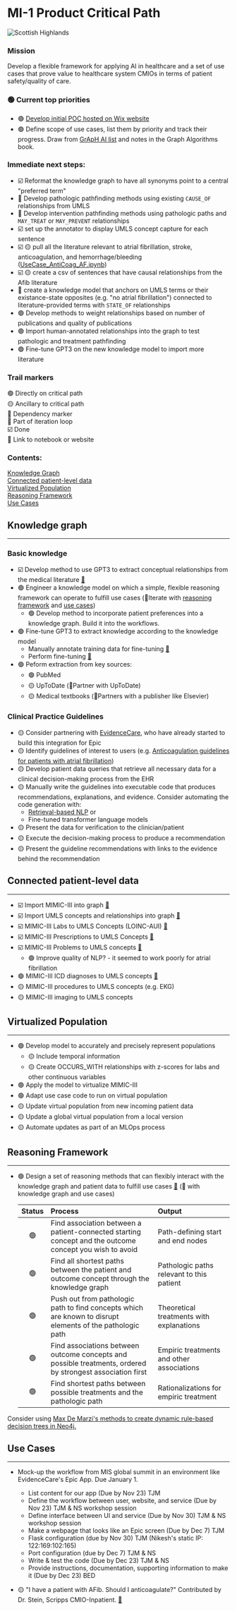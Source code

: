 # MI-1 Product Critical Path
![Scottish Highlands](https://bikepacking.com/wp-content/uploads/2016/07/highland-trail-550-00.jpg)

### Mission
Develop a flexible framework for applying AI in healthcare and a set of use cases that prove value to healthcare system CMIOs in terms of patient safety/quality of care. 

### 🟢 Current top priorities
- 🟢 [Develop initial POC hosted on Wix website](Documents/P2_Prototype/POC_Mockup/POC_Mockup_python_script_drafting.ipynb)
- 🟢 Define scope of use cases, list them by priority and track their progress. Draw from [GrApH AI list](https://github.com/MIS-GrApH-AI/mis-graph-ai.github.io/discussions) and notes in the Graph Algorithms book. 

### Immediate next steps:
- ☑️ Reformat the knowledge graph to have all synonyms point to a central "preferred term"
- 🔁 Develop pathologic pathfinding methods using existing `CAUSE_OF` relationships from UMLS
- 🔁 Develop intervention pathfinding methods using pathologic paths and `MAY_TREAT` or `MAY_PREVENT` relationships
- ☑️ set up the annotator to display UMLS concept capture for each sentence
- ☑️ 🟡 pull all the literature relevant to atrial fibrillation, stroke, anticoagulation, and hemorrhage/bleeding ([UseCase_AntiCoag_AF.ipynb](UseCase_AntiCoag_AF.ipynb))
- ☑️ 🟡 create a csv of sentences that have causal relationships from the Afib literature
- 🔁 create a knowledge model that anchors on UMLS terms or their existance-state opposites (e.g. "no atrial fibrillation") connected to literature-provided terms with `STATE_OF` relationships
- 🟢 Develop methods to weight relationships based on number of publications and quality of publications
- 🟢 Import human-annotated relationships into the graph to test pathologic and treatment pathfinding
- 🟢 Fine-tune GPT3 on the new knowledge model to import more literature


### Trail markers 
  
🟢 Directly on critical path   
🟡 Ancillary to critical path    
🚦 Dependency marker  
🔁 Part of iteration loop  
☑️ Done  
🔗 Link to notebook or website  

### Contents:  
[Knowledge Graph](#kg)  
[Connected patient-level data](#cpld)  
[Virtualized Population](#vp)  
[Reasoning Framework](#rf)  
[Use Cases](#uc)  

<a id='kg'></a>
## Knowledge graph
---
### Basic knowledge
- ☑️ Develop method to use GPT3 to extract conceptual relationships from the medical literature [🔗](GPT_fine-tuning.ipynb#performance_assessment)
- 🟢 Engineer a knowledge model on which a simple, flexible reasoning framework can operate to fulfill use cases (🔁Iterate with [reasoning framework](#rf) and [use cases](#uc))
    - 🟢 Develop method to incorporate patient preferences into a knowledge graph. Build it into the workflows.
- 🟢 Fine-tune GPT3 to extract knowledge according to the knowledge model 
    - Manually annotate training data for fine-tuning [🔗](Annotation_Tool.ipynb#annotator_tool)
    - Perform fine-tuning [🔗](Annotation_Tool.ipynb#GPT3_fine_tuner)
- 🟢 Peform extraction from key sources:
    - 🟢 PubMed
    - 🟡 UpToDate (🚦Partner with UpToDate)
    - 🟡 Medical textbooks (🚦Partners with a publisher like Elsevier)

<a id='cpld'></a>
### Clinical Practice Guidelines
- 🟡 Consider partnering with [EvidenceCare](https://apporchard.epic.com/Gallery?id=1594), who have already started to build this integration for Epic
- 🟡 Identify guidelines of interest to users (e.g. [Anticoagulation guidelines for patients with atrial fibrillation](https://www.jacc.org/doi/pdf/10.1016/j.jacc.2019.01.011))
- 🟡 Develop patient data queries that retrieve all necessary data for a clinical decision-making process from the EHR
- 🟡 Manually write the guidelines into executable code that produces recommendations, explanations, and evidence. Consider automating the code generation with:
    - [Retrieval-based NLP](http://ai.stanford.edu/blog/retrieval-based-NLP/) or
    - Fine-tuned transformer language models
- 🟡 Present the data for verification to the clinician/patient
- 🟡 Execute the decision-making process to produce a recommendation
- 🟡 Present the guideline recommendations with links to the evidence behind the recommendation

## Connected patient-level data
---
- ☑️ Import MIMIC-III into graph [🔗](MIMIC-III_v1.4_MI1_import.ipynb)
- ☑️ Import UMLS concepts and relationships into graph [🔗](UMLS_import.ipynb)
- ☑️ MIMIC-III Labs to UMLS Concepts (LOINC-AUI) [🔗](MIMIC-III_v1.4_MI1_import.ipynb#MIMIC_labs_to_UMLS)
- ☑️ MIMIC-III Prescriptions to UMLS Concepts [🔗](MIMIC-III_v1.4_MI1_import.ipynb#MIMIC_Rx_to_UMLS)
- ☑️ MIMIC-III Problems to UMLS concepts [🔗](MIMIC-III_v1.4_MI1_import.ipynb#UMLS_problem_creation)
    - 🟢 Improve quality of NLP? - it seemed to work poorly for atrial fibrillation
- 🟢 MIMIC-III ICD diagnoses to UMLS concepts [🔗](MIMIC-III_v1.4_MI1_import.ipynb#MIMIC_ICD_Dx_to_UMLS)
- 🟡 MIMIC-III procedures to UMLS concepts (e.g. EKG)
- 🟡 MIMIC-III imaging to UMLS concepts

<a id='vp'></a>
## Virtualized Population
---
- 🟢 Develop model to accurately and precisely represent populations
    - 🟡 Include temporal information
    - 🟡 Create OCCURS_WITH relationships with z-scores for labs and other continuous variables
- 🟢 Apply the model to virtualize MIMIC-III
- 🟢 Adapt use case code to run on virtual population
- 🟡 Update virtual population from new incoming patient data
- 🟡 Update a global virtual population from a local version
- 🟡 Automate updates as part of an MLOps process
  
<a id='rf'></a>
## Reasoning Framework
---
- 🟢 Design a set of reasoning methods that can flexibly interact with the knowledge graph and patient data to fulfill use cases [🔗](Reasoning_Framework.ipynb) (🔁 with knowledge graph and use cases)

    | Status | Process      | Output |
    | :---: | :---- |:---|  
    |🟢| Find association between a patient-connected starting concept and the outcome concept you wish to avoid      | Path-defining start and end nodes       |
    |🟢| Find all shortest paths between the patient and outcome concept through the knowledge graph   | Pathologic paths relevant to this patient        |
    |🟢| Push out from pathologic path to find concepts which are known to disrupt elements of the pathologic path | Theoretical treatments with explanations |  
    |🟢| Find associations between outcome concepts and possible treatments, ordered by strongest association first | Empiric treatments and other associations |  
    |🟢| Find shortest paths between possible treatments and the pathologic path | Rationalizations for empiric treatment |

Consider using [Max De Marzi's methods to create dynamic rule-based decision trees in Neo4j.](https://maxdemarzi.com/2018/01/14/dynamic-rule-based-decision-trees-in-neo4j/#more-4189) 

<a id='uc'></a>
## Use Cases
---

- Mock-up the workflow from MIS global summit in an environment like EvidenceCare's Epic App. Due January 1.
    - List content for our app (Due by Nov 23) TJM
    - Define the workflow between user, website, and service (Due by Nov 23) TJM & NS workshop session
    - Define interface between UI and service (Due by Nov 30) TJM & NS workshop session
    - Make a webpage that looks like an Epic screen (Due by Dec 7) TJM
    - Flask configuration (due by Nov 30) TJM (Nikesh's static IP: 122:169:102:165)
    - Port configuration (due by Dec 7) TJM & NS
    - Write & test the code (Due by Dec 23) TJM & NS
    - Provide instructions, documentation, supporting information to make it (Due by Dec 23) BED
  
- 🟡 "I have a patient with AFib. Should I anticoagulate?" Contributed by Dr. Stein, Scripps CMIO-Inpatient. [🔗](UseCase_AntiCoag_AF.ipynb)